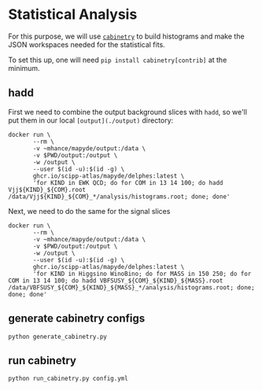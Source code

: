 # Statistical Analysis

For this purpose, we will use [`cabinetry`](https://pypi.org/project/cabinetry/)
to build histograms and make the JSON workspaces needed for the statistical
fits.

To set this up, one will need `pip install cabinetry[contrib]` at the minimum.

## hadd

First we need to combine the output background slices with `hadd`, so we'll put
them in our local `[output](./output)` directory:

```
docker run \
       --rm \
       -v ~mhance/mapyde/output:/data \
       -v $PWD/output:/output \
       -w /output \
       --user $(id -u):$(id -g) \
       ghcr.io/scipp-atlas/mapyde/delphes:latest \
       'for KIND in EWK QCD; do for COM in 13 14 100; do hadd Vjj${KIND}_${COM}.root /data/Vjj${KIND}_${COM}_*/analysis/histograms.root; done; done'
```

Next, we need to do the same for the signal slices

```
docker run \
       --rm \
       -v ~mhance/mapyde/output:/data \
       -v $PWD/output:/output \
       -w /output \
       --user $(id -u):$(id -g) \
       ghcr.io/scipp-atlas/mapyde/delphes:latest \
       'for KIND in Higgsino WinoBino; do for MASS in 150 250; do for COM in 13 14 100; do hadd VBFSUSY_${COM}_${KIND}_${MASS}.root /data/VBFSUSY_${COM}_${KIND}_${MASS}_*/analysis/histograms.root; done; done; done'
```

## generate cabinetry configs

```
python generate_cabinetry.py
```

## run cabinetry

```
python run_cabinetry.py config.yml
```
